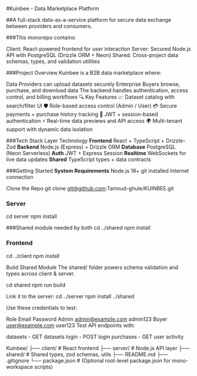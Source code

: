 #Kuinbee - Data Marketplace Platform

##A full-stack data-as-a-service platform for secure data exchange between providers and consumers.

###This monorepo contains:

Client: React-powered frontend for user interaction
Server: Secured Node.js API with PostgreSQL (Drizzle ORM + Neon)
Shared: Cross-project data schemas, types, and validation utilities

###Project Overview
Kuinbee is a B2B data marketplace where:

Data Providers can upload datasets securely
Enterprise Buyers browse, purchase, and download data
The backend handles authentication, access control, and billing workflows
🔍 Key Features
📈 Dataset catalog with search/filter UI
🛡️ Role-based access control (Admin / User)
💳 Secure payments + purchase history tracking
🔐 JWT + session-based authentication
⚡ Real-time data previews and API access
🌍 Multi-tenant support with dynamic data isolation



###Tech Stack
Layer	Technology
**Frontend**	React + TypeScript + Drizzle-Zod
**Backend**	Node.js (Express) + Drizzle ORM
**Database**	PostgreSQL (Neon Serverless)
**Auth**	JWT + Express Session
**Realtime**	WebSockets for live data updates
**Shared**	TypeScript types + data contracts

###Getting Started
**System Requirements**
Node.js 18+
git installed
Internet connection

Clone the Repo
git clone git@github.com:Tamnud-ghule/KUINBEE.git

### Server
cd server
npm install

###Shared module needed by both
cd ../shared
npm install

### Frontend
cd ../client
npm install

Build Shared Module
The shared/ folder powers schema validation and types across client & server.

cd shared
npm run build

Link it to the server:
cd ../server
npm install ../shared

Use these credentials to test:

Role	Email	Password
Admin	admin@example.com	admin123
Buyer	user@example.com	user123
Test API endpoints with:

datasets - GET datasets
login - POST login
purchases - GET user activity

Kuinbee/
├── client/        # React frontend
├── server/        # Node.js API layer
├── shared/        # Shared types, zod schemas, utils
├── README.md
├── .gitignore
└── package.json   # (Optional root-level package.json for mono-workspace scripts)
